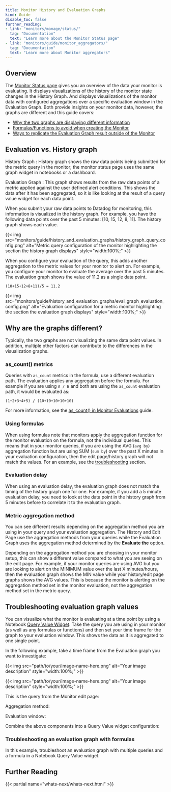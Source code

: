 ```yaml
---
title: Monitor History and Evaluation Graphs
kind: Guide
disable_toc: false
further_reading:
- link: "monitors/manage/status/"
  tag: "Documentation"
  text: "Learn more about the Monitor Status page"
- link: "monitors/guide/monitor_aggregators/"
  tag: "Documentation"
  text: "Learn more about Monitor aggregators"
---
```


## Overview

The [Monitor Status page][1] gives you an overview of the data your monitor is evaluating. It displays visualizations of the history of the monitor state changes in the History Graph. And displays visualizations of the monitor data with configured aggregations over a specific evaluation window in the Evaluation Graph. Both provide insights on your monitor data, however, the graphs are different and this guide covers:
- [Why the two graphs are displaying different information](#why-are-the-graphs-different)
- [Formulas/Functions to avoid when creating the Monitor](#using-formulas-and-functions)
- [Ways to replicate the Evaluation Graph result outside of the Monitor](#troubleshooting-evaluation-graph-values)


## Evaluation vs. History graph

History Graph
: History graph shows the raw data points being submitted for the metric query in the monitor; the monitor status page uses the same graph widget in notebooks or a dashboard.

Evaluation Graph
: This graph shows results from the raw data points of a metric applied against the user defined alert conditions. This shows the data after it has been aggregated, so it is like looking at the result of a query value widget for each data point.

When you submit your raw data points to Datadog for monitoring, this information is visualized in the history graph. For example, you have the following data points over the past 5 minutes: [10, 15, 12, 8, 11]. The history graph shows each value.

{{< img src="monitors/guide/history_and_evaluation_graphs/history_graph_query_config.png" alt="Metric query configuration of the monitor highlighting the section the history graph displays" style="width:100%;" >}}

When you configure your evaluation of the query, this adds another aggregation to the metric values for your monitor to alert on. For example, you configure your monitor to evaluate the average over the past 5 minutes. The evaluation graph shows the value of 11.2 as a single data point.

`(10+15+12+8+11)/5 = 11.2`

{{< img src="monitors/guide/history_and_evaluation_graphs/eval_graph_evaluation_config.png" alt="Evaluation configuration for a metric monitor highlighting the section the evaluation graph displays" style="width:100%;" >}}


## Why are the graphs different?

Typically, the two graphs are not visualizing the same data point values. In addition, multiple other factors can contribute to the differences in the visualization graphs.

### as_count() metrics

Queries with `as_count` metrics in the formula, use a different evaluation path. The evaluation applies any aggregation before the formula. For example if you are using `A / B` and both are using the `as_count` evaluation path, it would be evaluated as: 
```
(1+2+3+4+5) / (10+10+10+10+10) 
```

For more information, see the [as_count() in Monitor Evaluations][2] guide.

### Using formulas

When using formulas note that monitors apply the aggregation function for the monitor evaluation on the formula, not the individual queries. This means that in your monitor queries, if you are using the AVG (`avg by`) aggregation function but are using SUM (`sum by`) over the past X minutes in your evaluation configuration, then the edit page/history graph will not match the values. For an example, see the [troubleshooting](#troubleshooting-different-graph-values) section.

### Evaluation delay

When using an evaluation delay, the evaluation graph does not match the timing of the history graph one for one. For example, if you add a 5 minute evaluation delay, you need to look at the data point in the history graph from 5 minutes before to correlate it to the evaluation graph.

### Metric aggregation method

You can see different results depending on the aggregation method you are using in your query and your evaluation aggregation. The History and Edit Page use the aggregation methods from your queries while the Evaluation Graph uses the aggregation method determined by the **Evaluate the** option.

Depending on the aggregation method you are choosing in your monitor setup, this can show a different value compared to what you are seeing on the edit page. For example, if your monitor queries are using AVG but you are looking to alert on the MINIMUM value over the last X minutes/hours, then the evaluation graph shows the MIN value while your history/edit page graphs shows the AVG values. This is because the monitor is alerting on the aggregation method set in the monitor evaluation, not the aggregation method set in the metric query.

## Troubleshooting evaluation graph values

You can visualize what the monitor is evaluating at a time point by using a Notebook [Query Value Widget][3]. Take the query you are using in your monitor (as well as any formulas or functions) and then set your time frame for the graph to your evaluation window. This shows the data as it is aggregated to one single point.

In the following example, take a time frame from the Evaluation graph you want to investigate:

{{< img src="path/to/your/image-name-here.png" alt="Your image description" style="width:100%;" >}}

{{< img src="path/to/your/image-name-here.png" alt="Your image description" style="width:100%;" >}}

This is the query from the Monitor edit page:



Aggregation method:

Evaluation window:

Combine the above components into a Query Value widget configuration:

### Troubleshooting an evaluation graph with formulas

In this example, troubleshoot an evaluation graph with multiple queries and a formula in a Notebook Query Value widget.



## Further Reading

{{< partial name="whats-next/whats-next.html" >}}

[1]: /monitors/manage/status
[2]: /monitors/guide/as-count-in-monitor-evaluations/
[3]: /dashboards/widgets/query_value/